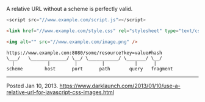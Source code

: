 A relative URL without a scheme is perfectly valid.

```javascript
<script src="//www.example.com/script.js"></script>
```

```html
<link href="//www.example.com/style.css" rel="stylesheet" type="text/css" />
```

```html
<img alt="" src="//www.example.com/image.png" />
```

```
https://www.example.com:8080/some/resource?key=value#hash
\___/   \_____________/ \__/ \___________/ \_______/ \__/
  |            |         |         |           |      |
scheme        host      port      path       query   fragment
```

---


Posted Jan 10, 2013.
https://www.darklaunch.com/2013/01/10/use-a-relative-url-for-javascript-css-images.html